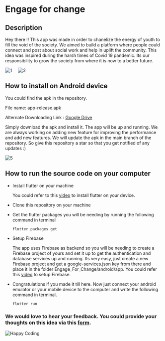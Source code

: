 # Engage for change

## Description

Hey there !! This app was made in order to chanelize the energy of youth to fill the
void of the society. We aimed to build a platform where people could connect and post
about social work and help in uplift the community. This idea was inspired during the
harsh times of Covid 19 pandemic. Its our responsibility to grow the society from where
it is now to a better future.

![1](https://user-images.githubusercontent.com/71517788/112962731-51cbcd00-9164-11eb-8131-0bff8f4a36ef.gif)
&nbsp;&nbsp;&nbsp;
![2](https://user-images.githubusercontent.com/71517788/112962858-732cb900-9164-11eb-8889-f46dfa02ecdb.gif)

## How to install on Android device

You could find the apk in the repository.

File name: app-release.apk

Alternate Downloading Link : [Google Drive](https://drive.google.com/file/d/1ArhzUOc_HQZYf0E9WuStMVceh2k2zyJv/view)

Simply download the apk and install it. The app will
be up and running. We are always working on adding new feature for improving the performance and
add new features. We will update the apk in the main branch of the repository.
So give this repository a star so that you get notified of any updates :)

![5](https://user-images.githubusercontent.com/71517788/112963015-95bed200-9164-11eb-868d-39fb16e469aa.gif)

## How to run the source code on your computer

- Install flutter on your machine

  You could refer to this [video](https://youtu.be/ZJl6PsBbnbg) to install flutter on your device.

- Clone this repository on your machine

- Get the flutter packages you will be needing by running the following command in terminal

  `flutter packages get`

- Setup Firebase

  The app uses Firebase as backend so you will be needing to create a Firebase project of yours and set it up to get the authentication and database services up and running.
  Its very easy, just create a new Firebase project and get a google-services.json key from there and place it in the folder Engage_For_Change/android/app.
  You could refer this [video](https://youtu.be/83YsBPPwISs) to setup Firebase.

- Congratulations if you made it till here. Now just connect your android emulator or your mobile device to the computer and write the following command in terminal.

  `flutter run`

### We would love to hear your feedback. You could provide your thoughts on this idea via this [form](https://forms.gle/6TjQyk69AwaC9eWG8).

<p></p>

![Happy Coding](https://user-images.githubusercontent.com/71517788/112990915-340e6000-9184-11eb-8b04-18044390b673.jpg)
